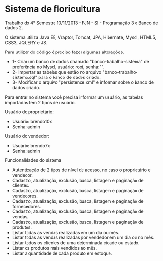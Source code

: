 Sistema de floricultura
=======================

Trabalho do 4° Semestre 10/11/2013 - FJN - SI - Programação 3 e Banco de dados 2.

O sistema utiliza Java EE, Vraptor, Tomcat, JPA, Hibernate, Mysql, HTML5, CSS3, JQUERY e JS.


Para utilizar do código é preciso fazer algumas alterações.

- 1- Criar um banco de dados chamado "banco-trabalho-sistema" de preferência no Mysql, usuário: root, senha:"".
- 2- Importar as tabelas que estão no arquivo "banco-trabalho-sistema.sql" para o banco de dados criado.
- 3- Modificar o arquivo "persistence.xml" e informar sobre o banco de dados criado.

Para entrar no sistema você precisa informar um usuário, as tabelas importadas tem 2 tipos de usuário.

Usuário do proprietário:
- Usuário: brendo10x
-   Senha: admin
 
Usuário do vendedor:
- Usuário: brendo7x
-   Senha: admin 

Funcionalidades do sistema
- Autenticação de 2 tipos de nível de acesso, no caso o proprietário e vendedor.
- Cadastro, atualização, exclusão, busca, listagem e paginação de clientes.
- Cadastro, atualização, exclusão, busca, listagem e paginação de vendedores.
- Cadastro, atualização, exclusão, busca, listagem e paginação de fornecedores.
- Cadastro, atualização, exclusão, busca, listagem e paginação de vendas.
- Cadastro, atualização, exclusão, busca, listagem e paginação de produtos.
- Listar todas as vendas realizadas em um dia ou mês.
- Listar todas as vendas realizadas por vendedor em um dia ou no mês.
- Listar todos os clientes de uma determinada cidade ou estado.
- Listar os produtos mais vendidos no mês.
- Listar a quantidade de cada produto em estoque.
